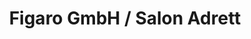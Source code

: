 ---
title: "Figaro GmbH / Salon Adrett"
url: /halberstadt/figaro-gmbh-salon-adrett/
shop: Friseur
---